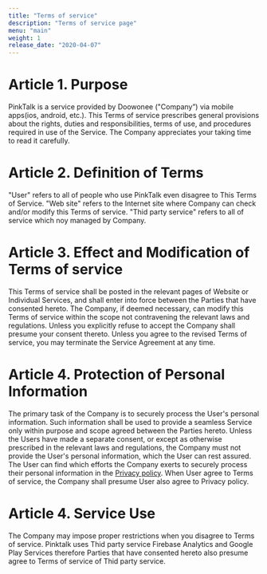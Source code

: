 ```yaml
---
title: "Terms of service"
description: "Terms of service page"
menu: "main"
weight: 1
release_date: "2020-04-07"
---
```


# Article 1. Purpose

PinkTalk is a service provided by Doowonee ("Company”) via mobile apps(ios, android, etc.).
This Terms of service prescribes general provisions about the rights, duties and responsibilities, terms of use, and procedures required in use of the Service. The Company appreciates your taking time to read it carefully.

# Article 2. Definition of Terms

"User" refers to all of people who use PinkTalk even disagree to This Terms of Service.
"Web site" refers to the Internet site where Company can check and/or modify this Terms of service.
"Thid party service" refers to all of service which noy managed by Company.

# Article 3. Effect and Modification of Terms of service

This Terms of service shall be posted in the relevant pages of Website or Individual Services, and shall enter into force between the Parties that have consented hereto. The Company, if deemed necessary, can modify this Terms of service within the scope not contravening the relevant laws and regulations. Unless you explicitly refuse to accept the Company shall presume your consent thereto. Unless you agree to the revised Terms of service, you may terminate the Service Agreement at any time.

# Article 4. Protection of Personal Information

The primary task of the Company is to securely process the User's personal information. Such information shall be used to provide a seamless Service only within purpose and scope agreed between the Parties hereto. Unless the Users have made a separate consent, or except as otherwise prescribed in the relevant laws and regulations, the Company must not provide the User's personal information, which the User can rest assured. The User can find which efforts the Company exerts to securely process their personal information in the [Privacy policy](../privacy-policy). When User agree to Terms of service, the Company shall presume User also agree to Privacy policy.

# Article 4. Service Use

The Company may impose proper restrictions when you disagree to Terms of service. Pinktalk uses Thid party service Firebase Analytics and Google Play Services therefore Parties that have consented hereto also presume agree to Terms of service of Thid party service.